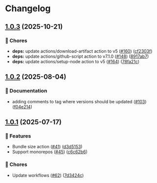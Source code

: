 # Changelog

## [1.0.3](https://github.com/grafana/plugin-actions/compare/bundle-size/v1.0.2...bundle-size/v1.0.3) (2025-10-21)


### 🔧 Chores

* **deps:** update actions/download-artifact action to v5 ([#160](https://github.com/grafana/plugin-actions/issues/160)) ([cf2303f](https://github.com/grafana/plugin-actions/commit/cf2303f308e45e12a04d6baaa1303c7174505fc0))
* **deps:** update actions/github-script action to v7.1.0 ([#148](https://github.com/grafana/plugin-actions/issues/148)) ([8917ab7](https://github.com/grafana/plugin-actions/commit/8917ab7aede754f1d98a1f4008aebf402cfcf5f9))
* **deps:** update actions/setup-node action to v5 ([#164](https://github.com/grafana/plugin-actions/issues/164)) ([78fa21c](https://github.com/grafana/plugin-actions/commit/78fa21caec491398393602502ae28fe3184c3a13))

## [1.0.2](https://github.com/grafana/plugin-actions/compare/bundle-size/v1.0.1...bundle-size/v1.0.2) (2025-08-04)


### 📝 Documentation

* adding comments to tag where versions should be updated ([#103](https://github.com/grafana/plugin-actions/issues/103)) ([f04e214](https://github.com/grafana/plugin-actions/commit/f04e21488739016924156a57530ff8cb99041232))

## [1.0.1](https://github.com/grafana/plugin-actions/compare/bundle-size/v1.0.0...bundle-size/v1.0.1) (2025-07-17)


### 🎉 Features

* Bundle size action ([#41](https://github.com/grafana/plugin-actions/issues/41)) ([d3d5153](https://github.com/grafana/plugin-actions/commit/d3d51532aa535daf35be83ed89f64e4131678b79))
* Support monorepos ([#45](https://github.com/grafana/plugin-actions/issues/45)) ([c6c62b6](https://github.com/grafana/plugin-actions/commit/c6c62b647df63a1e2952751ace71aa08590d0fd1))


### 🔧 Chores

* Update workflows ([#62](https://github.com/grafana/plugin-actions/issues/62)) ([7d3424c](https://github.com/grafana/plugin-actions/commit/7d3424c2ecf660e43bb1ca90d877754575cf2e16))
